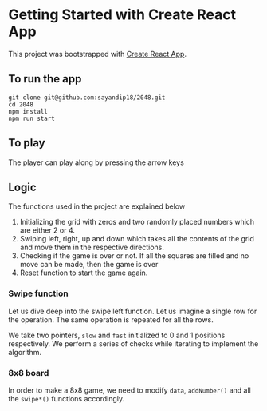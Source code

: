 # Getting Started with Create React App

This project was bootstrapped with [Create React App](https://github.com/facebook/create-react-app).

## To run the app

```
git clone git@github.com:sayandip18/2048.git
cd 2048
npm install
npm run start
```
## To play

The player can play along by pressing the arrow keys

## Logic

The functions used in the project are explained below

1. Initializing the grid with zeros and two randomly placed numbers which are either 2 or 4.
2. Swiping left, right, up and down which takes all the contents of the grid and move them in the respective directions.
3. Checking if the game is over or not. If all the squares are filled and no move can be made, then the game is over
4. Reset function to start the game again.


### Swipe function

Let us dive deep into the swipe left function. Let us imagine a single row for the operation. The same operation is repeated
for all the rows.

We take two pointers, `slow` and `fast` initialized to 0 and 1 positions respectively. We perform
a series of checks while iterating to implement the algorithm.

### 8x8 board

In order to make a 8x8 game, we need to modify `data`, `addNumber()` and all the `swipe*()` functions accordingly.

